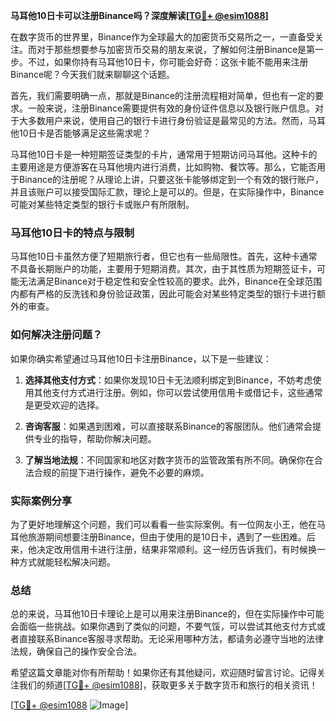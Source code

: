 **马耳他10日卡可以注册Binance吗？深度解读[[TG💪+ @esim1088](https://t.me/s/esim1088)]**

在数字货币的世界里，Binance作为全球最大的加密货币交易所之一，一直备受关注。而对于那些想要参与加密货币交易的朋友来说，了解如何注册Binance是第一步。不过，如果你持有马耳他10日卡，你可能会好奇：这张卡能不能用来注册Binance呢？今天我们就来聊聊这个话题。

首先，我们需要明确一点，那就是Binance的注册流程相对简单，但也有一定的要求。一般来说，注册Binance需要提供有效的身份证件信息以及银行账户信息。对于大多数用户来说，使用自己的银行卡进行身份验证是最常见的方法。然而，马耳他10日卡是否能够满足这些需求呢？

马耳他10日卡是一种短期签证类型的卡片，通常用于短期访问马耳他。这种卡的主要用途是方便游客在马耳他境内进行消费，比如购物、餐饮等。那么，它能否用于Binance的注册呢？从理论上讲，只要这张卡能够绑定到一个有效的银行账户，并且该账户可以接受国际汇款，理论上是可以的。但是，在实际操作中，Binance可能对某些特定类型的银行卡或账户有所限制。

### 马耳他10日卡的特点与限制

马耳他10日卡虽然方便了短期旅行者，但它也有一些局限性。首先，这种卡通常不具备长期账户的功能，主要用于短期消费。其次，由于其性质为短期签证卡，可能无法满足Binance对于稳定性和安全性较高的要求。此外，Binance在全球范围内都有严格的反洗钱和身份验证政策，因此可能会对某些特定类型的银行卡进行额外的审查。

### 如何解决注册问题？

如果你确实希望通过马耳他10日卡注册Binance，以下是一些建议：

1. **选择其他支付方式**：如果你发现10日卡无法顺利绑定到Binance，不妨考虑使用其他支付方式进行注册。例如，你可以尝试使用信用卡或借记卡，这些通常是更受欢迎的选择。

2. **咨询客服**：如果遇到困难，可以直接联系Binance的客服团队。他们通常会提供专业的指导，帮助你解决问题。

3. **了解当地法规**：不同国家和地区对数字货币的监管政策有所不同。确保你在合法合规的前提下进行操作，避免不必要的麻烦。

### 实际案例分享

为了更好地理解这个问题，我们可以看看一些实际案例。有一位网友小王，他在马耳他旅游期间想要注册Binance，但由于使用的是10日卡，遇到了一些困难。后来，他决定改用信用卡进行注册，结果非常顺利。这一经历告诉我们，有时候换一种方式就能轻松解决问题。

### 总结

总的来说，马耳他10日卡理论上是可以用来注册Binance的，但在实际操作中可能会面临一些挑战。如果你遇到了类似的问题，不要气馁，可以尝试其他支付方式或者直接联系Binance客服寻求帮助。无论采用哪种方法，都请务必遵守当地的法律法规，确保自己的操作安全合法。

希望这篇文章能对你有所帮助！如果你还有其他疑问，欢迎随时留言讨论。记得关注我们的频道[[TG💪+ @esim1088](https://t.me/s/esim1088)]，获取更多关于数字货币和旅行的相关资讯！

[[TG💪+ @esim1088](https://t.me/s/esim1088) ![Image](https://i.postimg.cc/4NQfJmqS/Snipaste-2025-05-13-00-14-12.png)]